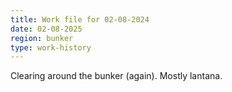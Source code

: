 ```yaml
---
title: Work file for 02-08-2024
date: 02-08-2025
region: bunker
type: work-history
---
```


Clearing around the bunker (again). Mostly lantana.